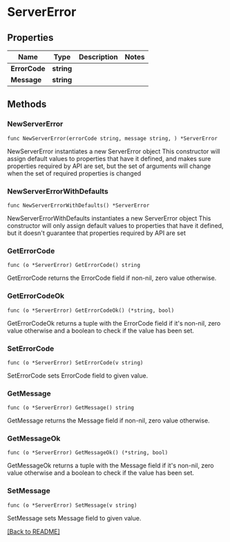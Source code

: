 # ServerError

## Properties

Name | Type | Description | Notes
------------ | ------------- | ------------- | -------------
**ErrorCode** | **string** |  | 
**Message** | **string** |  | 

## Methods

### NewServerError

`func NewServerError(errorCode string, message string, ) *ServerError`

NewServerError instantiates a new ServerError object
This constructor will assign default values to properties that have it defined,
and makes sure properties required by API are set, but the set of arguments
will change when the set of required properties is changed

### NewServerErrorWithDefaults

`func NewServerErrorWithDefaults() *ServerError`

NewServerErrorWithDefaults instantiates a new ServerError object
This constructor will only assign default values to properties that have it defined,
but it doesn't guarantee that properties required by API are set

### GetErrorCode

`func (o *ServerError) GetErrorCode() string`

GetErrorCode returns the ErrorCode field if non-nil, zero value otherwise.

### GetErrorCodeOk

`func (o *ServerError) GetErrorCodeOk() (*string, bool)`

GetErrorCodeOk returns a tuple with the ErrorCode field if it's non-nil, zero value otherwise
and a boolean to check if the value has been set.

### SetErrorCode

`func (o *ServerError) SetErrorCode(v string)`

SetErrorCode sets ErrorCode field to given value.


### GetMessage

`func (o *ServerError) GetMessage() string`

GetMessage returns the Message field if non-nil, zero value otherwise.

### GetMessageOk

`func (o *ServerError) GetMessageOk() (*string, bool)`

GetMessageOk returns a tuple with the Message field if it's non-nil, zero value otherwise
and a boolean to check if the value has been set.

### SetMessage

`func (o *ServerError) SetMessage(v string)`

SetMessage sets Message field to given value.



[[Back to README]](../../README.md)


